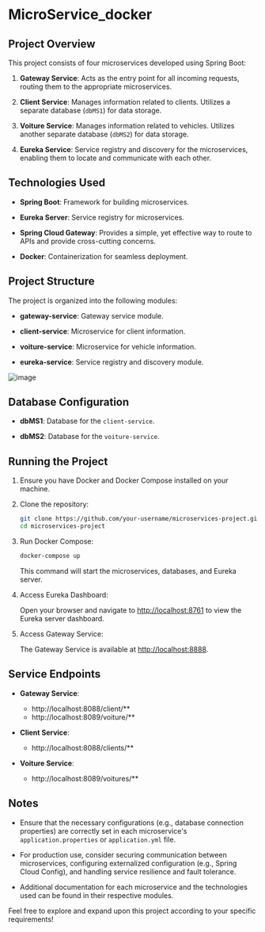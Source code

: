 # MicroService_docker

## Project Overview

This project consists of four microservices developed using Spring Boot:

1. **Gateway Service**: Acts as the entry point for all incoming requests, routing them to the appropriate microservices.
   
2. **Client Service**: Manages information related to clients. Utilizes a separate database (`dbMS1`) for data storage.

3. **Voiture Service**: Manages information related to vehicles. Utilizes another separate database (`dbMS2`) for data storage.

4. **Eureka Service**: Service registry and discovery for the microservices, enabling them to locate and communicate with each other.

## Technologies Used

- **Spring Boot**: Framework for building microservices.
  
- **Eureka Server**: Service registry for microservices.
  
- **Spring Cloud Gateway**: Provides a simple, yet effective way to route to APIs and provide cross-cutting concerns.
  
- **Docker**: Containerization for seamless deployment.

## Project Structure

The project is organized into the following modules:

- **gateway-service**: Gateway service module.
  
- **client-service**: Microservice for client information.
  
- **voiture-service**: Microservice for vehicle information.
  
- **eureka-service**: Service registry and discovery module.

![image](https://github.com/rmakaoui/MicroService_docker/assets/101502312/0cfdb0d5-5a23-434b-af52-01ca5ce29a12)


## Database Configuration

- **dbMS1**: Database for the `client-service`.
  
- **dbMS2**: Database for the `voiture-service`.

## Running the Project

1. Ensure you have Docker and Docker Compose installed on your machine.

2. Clone the repository:

    ```bash
    git clone https://github.com/your-username/microservices-project.git
    cd microservices-project
    ```

3. Run Docker Compose:

    ```bash
    docker-compose up
    ```

    This command will start the microservices, databases, and Eureka server.

4. Access Eureka Dashboard:

    Open your browser and navigate to [http://localhost:8761](http://localhost:8761) to view the Eureka server dashboard.

5. Access Gateway Service:

    The Gateway Service is available at [http://localhost:8888](http://localhost:8888).

## Service Endpoints

- **Gateway Service**:
    - http://localhost:8088/client/**
    - http://localhost:8089/voiture/**
  
- **Client Service**:
    - http://localhost:8088/clients/**

- **Voiture Service**:
    - http://localhost:8089/voitures/**

## Notes

- Ensure that the necessary configurations (e.g., database connection properties) are correctly set in each microservice's `application.properties` or `application.yml` file.

- For production use, consider securing communication between microservices, configuring externalized configuration (e.g., Spring Cloud Config), and handling service resilience and fault tolerance.

- Additional documentation for each microservice and the technologies used can be found in their respective modules.

Feel free to explore and expand upon this project according to your specific requirements!
